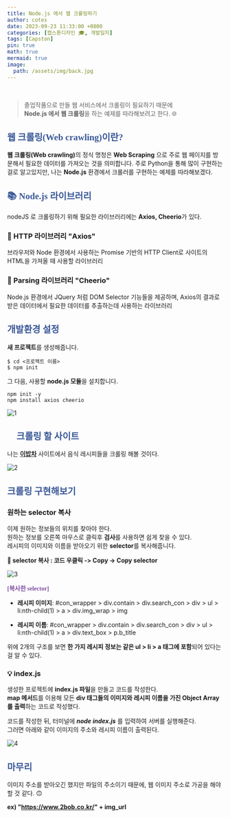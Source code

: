 ```yaml
---
title: Node.js 에서 웹 크롤링하기
author: cotes
date: 2023-09-23 11:33:00 +0800
categories: [캡스톤디자인 🎓, 개발일지]
tags: [Capston]
pin: true
math: true
mermaid: true
image:
  path: /assets/img/back.jpg
---
```


<br>

> 졸업작품으로 만들 웹 서비스에서 크롤링이 필요하기 때문에<br>
<b>Node.js 에서 웹 크롤링</b>을 하는 예제를 따라해보려고 한다. 🌐

## <span style="font-family:'GowunDodum-Regular'; font-weight:900; color:#3b5998;">웹 크롤링(Web crawling)이란?</span>

<b>웹 크롤링(Web crawling)</b>의 정식 명청은 <b>Web Scraping</b> 으로 주로 웹 페이지를 방문해서 필요한 데이터를 가져오는 것을 의미합니다. 주로 Python을 통해 많이 구현하는 걸로 알고있지만, 나는 <b>Node.js</b> 환경에서 크롤러를 구현하는 예제를 따라해보겠다.

## <span style="font-family:'GowunDodum-Regular'; font-weight:900; color:#3b5998;">📚 Node.js 라이브러리</span>

nodeJS 로 크롤링하기 위해 필요한 라이브러리에는 <b>Axios, Cheerio</b>가 있다.

### 📌 HTTP 라이브러리 "Axios"
브라우저와 Node 환경에서 사용하는 Promise 기반의 HTTP Client로 사이트의 HTML을 가져올 때 사용할 라이브러리

### 📌 Parsing 라이브러리 "Cheerio"
Node.js 환경에서 JQuery 처럼 DOM Selector 기능들을 제공하며, Axios의 결과로 받은 데이터에서 필요한 데이터를 추출하는데 사용하는 라이브러리

## <span style="font-family:'GowunDodum-Regular'; font-weight:900; color:#3b5998;">개발환경 설정</span>
<b>새 프로젝트</b>를 생성해줍니다.
```
$ cd <프로젝트 이름>
$ npm init
```

그 다음, 사용할 <b>node.js 모듈</b>을 설치합니다.
```
npm init -y 
npm install axios cheerio
```
![1](https://github.com/YounJ00/YounJ00.github.io/assets/91127380/db535d7f-6edd-4b21-899a-e65f18d3d76b)

## <span style="font-family:'GowunDodum-Regular'; font-weight:900; color:#3b5998;">📑 크롤링 할 사이트</span>

 나는 <b>[이밥차](https://www.2bob.co.kr/)</b> 사이트에서 음식 레시피들을 크롤링 해볼 것이다.

![2](https://github.com/YounJ00/YounJ00.github.io/assets/91127380/cc11b6b6-b285-4d58-befd-c4c4a02525c2)

## <span style="font-family:'GowunDodum-Regular'; font-weight:900; color:#3b5998;">크롤링 구현해보기</span>

### 원하는 selector 복사
이제 원하는 정보들의 위치를 찾아야 한다.<br>
원하는 정보를 오른쪽 마우스로 클릭후 <b>검사</b>를 사용하면 쉽게 찾을 수 있다.<br>
레시피의 이미지와 이름을 받아오기 위한 <b>selector</b>를 복사해줍니다.

<b>📌 selector 복사 : 코드 우클릭 -> Copy -> Copy selector</b>

![3](https://github.com/YounJ00/YounJ00.github.io/assets/91127380/e5bae136-7603-4a22-b5d9-7cf9b90cf856)

<span style="font-family:'GowunDodum-Regular'; font-weight:900; color:#804da1;">[복사한 selector]</span>

- <b>레시피 이미지</b>: #con_wrapper > div.contain > div.search_con > div > ul > li:nth-child(1) > a > div.img_wrap > img

- <b>레시피 이름</b>: #con_wrapper > div.contain > div.search_con > div > ul > li:nth-child(1) > a > div.text_box > p.b_title

위에 2개의 구조를 보면 <b>한 가지 레시피 정보는 같은 ul > li > a 태그에 포함</b>되어 있다는 걸 알 수 있다.

### 💡 index.js

생성한 프로젝트에 <b>index.js 파일</b>을 만들고 코드를 작성한다.<br>
<b>map 메서드</b>를 이용해 모든 <b>div 태그들의 이미지와 레시피 이름을 가진 Object Array를 출력</b>하는 코드로 작성했다.

<script src="https://gist.github.com/YounJ00/cd039baa09c74173b00bee447532c6a8.js"></script>

코드를 작성한 뒤, 터미널에 <b><i>node index.js</i></b> 를 입력하여 서버를 실행해준다.<br>
그러면 아래와 같이 이미지의 주소와 레시피 이름이 출력된다.

![4](https://github.com/YounJ00/YounJ00.github.io/assets/91127380/53e75dc6-00e2-455c-8731-9758bb72b59f)


## <span style="font-family:'GowunDodum-Regular'; font-weight:900; color:#3b5998;">마무리</span>

이미지 주소를 받아오긴 했지만 파일의 주소이기 때문에, 웹 이미지 주소로 가공을 해야 할 것 같다. 🙃<br>

**ex) "https://www.2bob.co.kr/" + img_url**